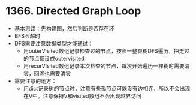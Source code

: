 # 1366. Directed Graph Loop
  - 基本思路：先构建图，然后判断是否存在环
  - BFS会超时
  - DFS需要注意数据类型才能通过：
    - 用outerVisited数组记录检查过的节点，按照一整颗树DFS遍历，把走过的节点都设成outervisited
    - 用recurVisited数组记录本次检查的节点，每次开始遍历一棵树时需要清零，回溯也需要清零
  - 需要注意的地方：
    - 用dict记录树的节点时，注意有些孤节点可能没有边相连，所以不会出现在V中。注意保持V和visited数组不会出现越界访问
